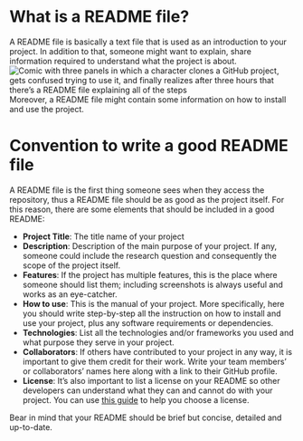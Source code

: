 # What is a README file?
A README file is basically a text file that is used as an introduction to your project. In addition to that, someone might want to explain, share information required to understand what the project is about.
![Comic with three panels in which a character clones a GitHub project, gets confused trying to use it, and finally realizes after three hours that there’s a README file explaining all of the steps](https://static-assets.codecademy.com/Courses/learn-git-github/write-README/github-README.svg)
Moreover, a README file might contain some information on how to install and use the project.

# Convention to write a good README file
A README file is the first thing someone sees when they access the repository, thus a README file should be as good as the project itself. For this reason, there are some elements that should be included in a good README:
- **Project Title**: The title name of your project
- **Description**: Description of the main purpose of your project. If any, someone could include the research question and consequently the scope of the project itself.
- **Features**: If the project has multiple features, this is the place where someone should list them; including screenshots is always useful and works as an eye-catcher.
- **How to use**: This is the manual of your project. More specifically, here you should write step-by-step all the instruction on how to install and use your project, plus any software requirements or dependencies.
- **Technologies**: List all the technologies and/or frameworks you used and what purpose they serve in your project.
- **Collaborators**: If others have contributed to your project in any way, it is important to give them credit for their work. Write your team members’ or collaborators’ names here along with a link to their GitHub profile.
- **License**: It’s also important to list a license on your README so other developers can understand what they can and cannot do with your project. You can use [this guide](https://choosealicense.com/) to help you choose a license.

Bear in mind that your README should be brief but concise, detailed and up-to-date.
